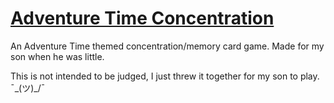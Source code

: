 # [Adventure Time Concentration](https://kennygscott.github.io/concentration-game/)
An Adventure Time themed concentration/memory card game. Made for my son when he was little. 


This is not intended to be judged, I just threw it together for my son to play. ¯\_(ツ)_/¯
